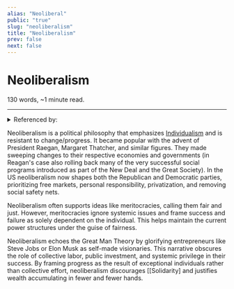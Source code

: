 ```yaml
---
alias: "Neoliberal"
public: "true"
slug: "neoliberalism"
title: "Neoliberalism"
prev: false
next: false
---
```

<script setup>
import { data } from '../../git.data.ts';
import { useData } from 'vitepress';
const pageData = useData();
</script>
<h1 class="p-name">Neoliberalism</h1>
<p>130 words, ~1 minute read. <span v-html="data[`site/${pageData.page.value.relativePath}`]" /></p>
<hr/>

<details><summary>Referenced by:</summary><a href="/garden/child-free/index.md">Child Free</a><a href="/garden/copyright/index.md">Copyright</a><a href="/garden/grades/index.md">Grades</a><a href="/garden/individualism/index.md">Individualism</a><a href="/garden/parent-dictated-education/index.md">Parent Dictated Education</a><a href="/garden/parenting/index.md">Parenting</a><a href="/garden/technocracy/index.md">Technocracy</a></details>

Neoliberalism is a political philosophy that emphasizes [Individualism](/garden/individualism/index.md) and is resistant to change/progress. It became popular with the advent of President Raegan, Margaret Thatcher, and similar figures. They made sweeping changes to their respective economies and governments (in Reagan's case also rolling back many of the very successful social programs introduced as part of the New Deal and the Great Society). In the US neoliberalism now shapes both the Republican and Democratic parties, prioritizing free markets, personal responsibility, privatization, and removing social safety nets.

Neoliberalism often supports ideas like meritocracies, calling them fair and just. However, meritocracies ignore systemic issues and frame success and failure as solely dependent on the individual. This helps maintain the current power structures under the guise of fairness.

Neoliberalism echoes the Great Man Theory by glorifying entrepreneurs like Steve Jobs or Elon Musk as self-made visionaries. This narrative obscures the role of collective labor, public investment, and systemic privilege in their success. By framing progress as the result of exceptional individuals rather than collective effort, neoliberalism discourages [[Solidarity] and justifies wealth accumulating in fewer and fewer hands.